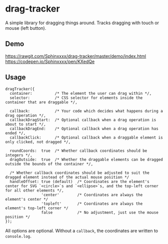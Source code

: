 # drag-tracker

A simple library for dragging things around. Tracks dragging with touch or mouse (left button).

## Demo

https://rawgit.com/Sphinxxxx/drag-tracker/master/demo/index.html  
https://codepen.io/Sphinxxxx/pen/KXedQe

## Usage

    dragTracker({
      container:          /* The element the user can drag within */,
      selector:           /* CSS selector for elements inside the container that are draggable */,
      
      callback:           /* Your code which decides what happens during a drag operation */,
      callbackDragStart:  /* Optional callback when a drag operation is about to start */,
      callbackDragEnd:    /* Optional callback when a drag operation has ended */,
      callbackClick:      /* Optional callback when a draggable element is only clicked, not dragged */,
      
      roundCoords:  true  /* Whether callback coordinates should be integers */,
      dragOutside:  true  /* Whether the draggable elements can be dragged outside the bounds of the container */,

      /* Whether callback coordinates should be adjusted to suit the dragged element instead of the actual mouse position */
      handleOffset: true (default)  /* Coordinates are the element's center for SVG `<circle>`s and `<ellipse>`s, and the top-left corner for all other elements */,
                    'center'        /* Coordinates are always the element's center */
                    'topleft'       /* Coordinates are always the element's top-left corner */
                    false           /* No adjustment, just use the mouse position */
    });

All options are optional. Without a `callback`, the coordinates are written to `console.log`.

